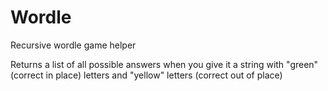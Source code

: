# Wordle

Recursive wordle game helper

Returns a list of all possible answers when you give it a string with "green" (correct in place) letters and "yellow" letters (correct out of place)
